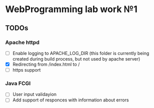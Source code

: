 # WebProgramming lab work №1

## TODOs

### Apache httpd
- [ ] Enable logging to APACHE_LOG_DIR (this folder is currently being created during build process, but not used by apache server)
- [X] Redirecting from /index.html to /
- [ ] https support

### Java FCGI
- [ ] User input validayion
- [ ] Add support of responces with information about errors
